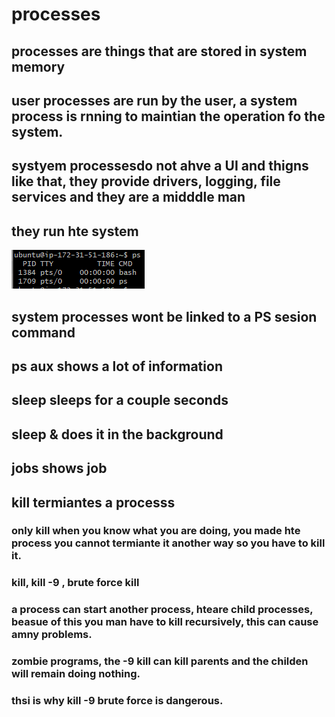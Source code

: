 # processes
## processes are things that are stored in system memory
## user processes are run by the user, a system process is rnning to maintian the operation fo the system.
## systyem processesdo not ahve a UI and thigns like that, they provide drivers, logging, file services and they are a midddle man
## they run hte system
![](image.png)
## system processes wont be linked to a PS sesion command
## ps aux shows a lot of information
## sleep <int> sleeps for a couple seconds
## sleep <int> & does it in the background
## jobs shows job
## kill termiantes a processs
### only kill when you know what you are doing, you made hte process you cannot termiante it another way so you have to kill it.
### kill, kill -9 <process id>, brute force kill
### a process can start another process, hteare child processes, beasue of this you man have to kill recursively, this can cause amny problems.
### zombie programs, the -9 kill can kill parents and the childen will remain doing nothing.
### thsi is why kill -9 brute force is dangerous.